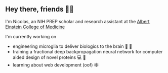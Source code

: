 ## Hey there, friends 👋🏽

I'm Nicolas, an NIH PREP scholar and research assistant at the [Albert Einstein College of Medicine](https://einstein.yu.edu/)

I'm currently working on
- engineering microglia to deliver biologics to the brain 🧫 🧠
- training a fractional deep backpropagation neural network for computer aided design of novel proteins 💻 🧬
- learning about web development (oof) 🕸
